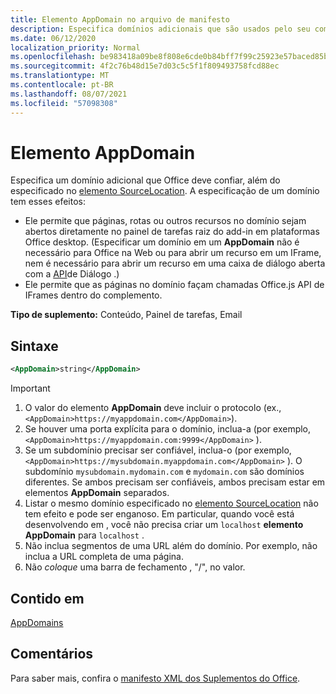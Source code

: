```yaml
---
title: Elemento AppDomain no arquivo de manifesto
description: Especifica domínios adicionais que são usados pelo seu complemento e devem ser confiáveis por Office.
ms.date: 06/12/2020
localization_priority: Normal
ms.openlocfilehash: be983418a09be8f808e6cde0b84bff7f99c25923e57baced85b915709668564c
ms.sourcegitcommit: 4f2c76b48d15e7d03c5c5f1f809493758fcd88ec
ms.translationtype: MT
ms.contentlocale: pt-BR
ms.lasthandoff: 08/07/2021
ms.locfileid: "57098308"
---
```

# <a name="appdomain-element"></a>Elemento AppDomain

Especifica um domínio adicional que Office deve confiar, além do especificado no [elemento SourceLocation](sourcelocation.md). A especificação de um domínio tem esses efeitos:

- Ele permite que páginas, rotas ou outros recursos no domínio sejam abertos diretamente no painel de tarefas raiz do add-in em plataformas Office desktop. (Especificar um domínio em um **AppDomain** não é necessário para Office na Web ou para abrir um recurso em um IFrame, nem é necessário para abrir um recurso em uma caixa de diálogo aberta com a [API](../../develop/dialog-api-in-office-add-ins.md)de Diálogo .)
- Ele permite que as páginas no domínio façam chamadas Office.js API de IFrames dentro do complemento.

**Tipo de suplemento:** Conteúdo, Painel de tarefas, Email

## <a name="syntax"></a>Sintaxe

```XML
<AppDomain>string</AppDomain>
```

> [!IMPORTANT]
> 1. O valor do elemento **AppDomain** deve incluir o protocolo (ex., `<AppDomain>https://myappdomain.com</AppDomain>`).
> 2. Se houver uma porta explícita para o domínio, inclua-a (por exemplo, `<AppDomain>https://myappdomain.com:9999</AppDomain>` ).
> 3. Se um subdomínio precisar ser confiável, inclua-o (por exemplo, `<AppDomain>https://mysubdomain.myappdomain.com</AppDomain>` ). O subdomínio `mysubdomain.mydomain.com` e `mydomain.com` são domínios diferentes. Se ambos precisam ser confiáveis, ambos precisam estar em elementos **AppDomain** separados.
> 4. Listar o mesmo domínio especificado no [elemento SourceLocation](sourcelocation.md) não tem efeito e pode ser enganoso. Em particular, quando você está desenvolvendo em , você não precisa criar um `localhost` **elemento AppDomain** para `localhost` .
> 5. Não inclua segmentos de uma URL além do domínio. Por exemplo, não inclua a URL completa de uma página.
> 6. Não *coloque* uma barra de fechamento , "/", no valor.

## <a name="contained-in"></a>Contido em

[AppDomains](appdomains.md)

## <a name="remarks"></a>Comentários

Para saber mais, confira o [manifesto XML dos Suplementos do Office](../../develop/add-in-manifests.md).
